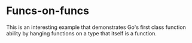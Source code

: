 # Funcs-on-funcs
This is an interesting example that demonstrates Go's first class
function ability by hanging functions on a type that itself is a function.
